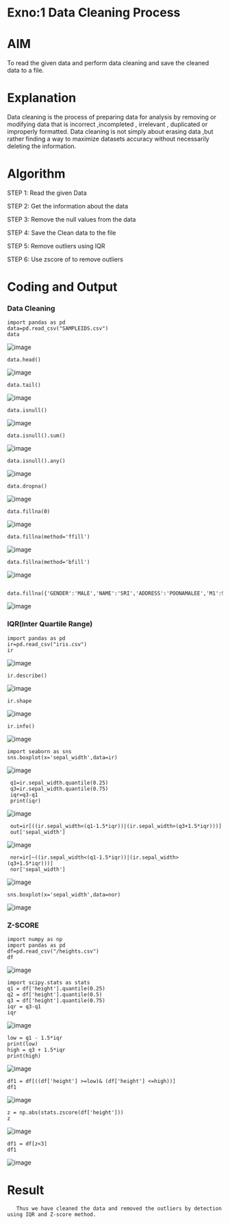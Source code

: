 # Exno:1 Data Cleaning Process

# AIM
To read the given data and perform data cleaning and save the cleaned data to a file.

# Explanation
Data cleaning is the process of preparing data for analysis by removing or modifying data that is incorrect ,incompleted , irrelevant , duplicated or improperly formatted. Data cleaning is not simply about erasing data ,but rather finding a way to maximize datasets accuracy without necessarily deleting the information.

# Algorithm
STEP 1: Read the given Data

STEP 2: Get the information about the data

STEP 3: Remove the null values from the data

STEP 4: Save the Clean data to the file

STEP 5: Remove outliers using IQR

STEP 6: Use zscore of to remove outliers

# Coding and Output
### Data Cleaning
```
import pandas as pd
data=pd.read_csv("SAMPLEIDS.csv")
data
```
![image](https://github.com/user-attachments/assets/0b733593-c624-4940-8293-65d05ff45229)
```
data.head()
```
![image](https://github.com/user-attachments/assets/06e1ddde-b8bc-4677-967f-529191dbe4d3)
```
data.tail()
```
![image](https://github.com/user-attachments/assets/e3d3b29f-b562-4ff1-850b-5567d2ba7db6)
```
data.isnull()
```
![image](https://github.com/user-attachments/assets/f608e511-86ee-44ec-8421-74e348021caa)
```
data.isnull().sum()
```
![image](https://github.com/user-attachments/assets/eb27fd60-5d41-44bf-8828-ce9ea32973f0)
```
data.isnull().any()
```
![image](https://github.com/user-attachments/assets/09506df2-ef07-4611-8a29-d72c10b716e9)
```
data.dropna()
```
![image](https://github.com/user-attachments/assets/64c85113-58ad-4c1e-9586-d6f99a422216)
```
data.fillna(0)
```
![image](https://github.com/user-attachments/assets/46002150-0be6-4187-b025-d83690429907)
```
data.fillna(method='ffill')
```
![image](https://github.com/user-attachments/assets/8a8b8595-db29-4ac1-93d5-eb114d19487b)
```
data.fillna(method='bfill')
```
![image](https://github.com/user-attachments/assets/ec229a15-0a80-4374-bcf9-97679e3e50e7)
```
 data.fillna({'GENDER':'MALE','NAME':'SRI','ADDRESS':'POONAMALEE','M1':98,'M2':87,'M3':76,'M4':92,'TOTAL':305,'AVG':89.999999})
```
![image](https://github.com/user-attachments/assets/65ac16fb-42e4-44e3-9db1-45c763a75ded)
### IQR(Inter Quartile Range)
```
import pandas as pd
ir=pd.read_csv("iris.csv")
ir
```
![image](https://github.com/user-attachments/assets/b3aea645-a472-47ab-b7f3-dc7968c5c6e4)
```
ir.describe()
```
![image](https://github.com/user-attachments/assets/b090d36a-5492-49ef-b802-f1ff35c17287)
```
ir.shape
```
![image](https://github.com/user-attachments/assets/ef5bd4db-bb4d-49e3-a128-dc1c39ad1ead)
```
ir.info()
```
![image](https://github.com/user-attachments/assets/2c5ce04b-5252-4f4f-bdfc-af1619dcd251)
```
import seaborn as sns
sns.boxplot(x='sepal_width',data=ir)
```
![image](https://github.com/user-attachments/assets/02ccc2dc-3806-45f0-a8a3-611013adc992)
```
 q1=ir.sepal_width.quantile(0.25)
 q3=ir.sepal_width.quantile(0.75)
 iqr=q3-q1
 print(iqr)
```
![image](https://github.com/user-attachments/assets/a317c618-f4ae-4eaa-a056-557738f7d66a)
```
 out=ir[((ir.sepal_width<(q1-1.5*iqr))|(ir.sepal_width>(q3+1.5*iqr)))]
 out['sepal_width']
```
![image](https://github.com/user-attachments/assets/f0e564b7-6b6d-41b9-b70e-f258236f301d)
```
 nor=ir[~((ir.sepal_width<(q1-1.5*iqr))|(ir.sepal_width>(q3+1.5*iqr)))]
 nor['sepal_width']
```
![image](https://github.com/user-attachments/assets/2f01f216-abf7-4f86-a4d5-f8ebf4052d1b)
```
sns.boxplot(x='sepal_width',data=nor)
```
![image](https://github.com/user-attachments/assets/d7937282-ea65-47ab-abee-798f0f806f9e)
### Z-SCORE
```
import numpy as np
import pandas as pd
df=pd.read_csv("/heights.csv")
df
```
![image](https://github.com/user-attachments/assets/823f9503-fc0b-4b88-abf5-f12bbb6857a9)
```
import scipy.stats as stats
q1 = df['height'].quantile(0.25)
q2 = df['height'].quantile(0.5)
q3 = df['height'].quantile(0.75)
iqr = q3-q1
iqr
```
![image](https://github.com/user-attachments/assets/a4e7ee09-9234-4914-9f94-b95bc38c3963)
```
low = q1 - 1.5*iqr
print(low)
high = q3 + 1.5*iqr
print(high)
```
![image](https://github.com/user-attachments/assets/bd2c79bd-d8d9-4d5c-a6de-ae0df27e4a75)
```
df1 = df[((df['height'] >=low)& (df['height'] <=high))]
df1
```
![image](https://github.com/user-attachments/assets/462ba034-2a52-47cd-a5ef-6c8dc3a17c39)
```
z = np.abs(stats.zscore(df['height']))
z
```
![image](https://github.com/user-attachments/assets/865c01f6-a50d-40cd-92c1-cd65f1553e5c)
```
df1 = df[z<3]
df1
```
![image](https://github.com/user-attachments/assets/62540181-a6a9-4cc6-a14a-fa337b473390)

# Result
       Thus we have cleaned the data and removed the outliers by detection using IQR and Z-score method.
